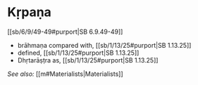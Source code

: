 # Kṛpaṇa

[[sb/6/9/49-49#purport|SB 6.9.49-49]]

* brāhmaṇa compared with, [[sb/1/13/25#purport|SB 1.13.25]]
* defined, [[sb/1/13/25#purport|SB 1.13.25]]
* Dhṛtarāṣṭra as, [[sb/1/13/25#purport|SB 1.13.25]]

*See also:* [[m#Materialists|Materialists]]
